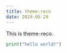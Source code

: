 ```yaml
---
title: theme-reco
date: 2020-05-29
---
```


This is theme-reco.

```python
print("hello world!")
```

